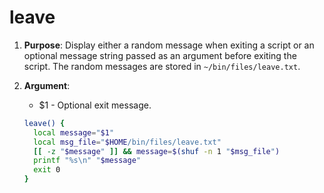 # leave

1. **Purpose**: Display either a random message when exiting a script or an optional message string passed as an argument before exiting the script. The random messages are stored in `~/bin/files/leave.txt`. 

2. **Argument**:
   
   - \$1 - Optional exit message.
   
   ```bash
   leave() {
     local message="$1"
     local msg_file="$HOME/bin/files/leave.txt"
     [[ -z "$message" ]] && message=$(shuf -n 1 "$msg_file")
     printf "%s\n" "$message"
     exit 0
   }
   ```
